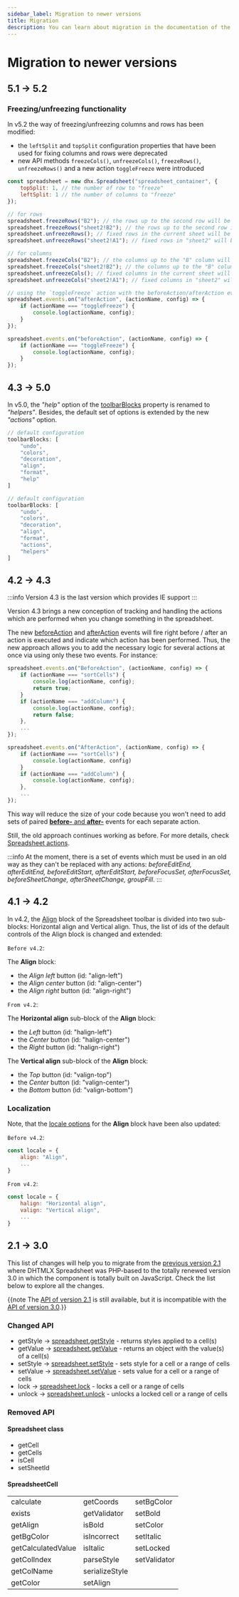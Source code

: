 ```yaml
---
sidebar_label: Migration to newer versions
title: Migration
description: You can learn about migration in the documentation of the DHTMLX JavaScript Spreadsheet library. Browse developer guides and API reference, try out code examples and live demos, and download a free 30-day evaluation version of DHTMLX Spreadsheet.
---
```


# Migration to newer versions

## 5.1 -> 5.2

### Freezing/unfreezing functionality

In v5.2 the way of freezing/unfreezing columns and rows has been modified:

- the `leftSplit` and `topSplit` configuration properties that have been used for fixing columns and rows were deprecated
- new API methods `freezeCols()`, `unfreezeCols()`, `freezeRows()`, `unfreezeRows()` and a new action `toggleFreeze` were introduced

~~~jsx title="Before v5.2"
const spreadsheet = new dhx.Spreadsheet("spreadsheet_container", {
    topSplit: 1, // the number of row to "freeze"
    leftSplit: 1 // the number of columns to "freeze"
});
~~~

~~~jsx title="From v5.2" 
// for rows
spreadsheet.freezeRows("B2"); // the rows up to the second row will be fixed
spreadsheet.freezeRows("sheet2!B2"); // the rows up to the second row in "sheet2" will be fixed
spreadsheet.unfreezeRows(); // fixed rows in the current sheet will be unfrozen
spreadsheet.unfreezeRows("sheet2!A1"); // fixed rows in "sheet2" will be unfrozen

// for columns
spreadsheet.freezeCols("B2"); // the columns up to the "B" column will be fixed
spreadsheet.freezeCols("sheet2!B2"); // the columns up to the "B" column in "sheet2" will be fixed
spreadsheet.unfreezeCols(); // fixed columns in the current sheet will be unfrozen
spreadsheet.unfreezeCols("sheet2!A1"); // fixed columns in "sheet2" will be unfrozen

// using the `toggleFreeze` action with the beforeAction/afterAction events
spreadsheet.events.on("afterAction", (actionName, config) => {
    if (actionName === "toggleFreeze") {
        console.log(actionName, config);
    }
});

spreadsheet.events.on("beforeAction", (actionName, config) => {
    if (actionName === "toggleFreeze") {
        console.log(actionName, config);
    }
});
~~~

## 4.3 -> 5.0

In v5.0, the *"help"* option of the [toolbarBlocks](api/spreadsheet_toolbarblocks_config.md) property is renamed to *"helpers"*. Besides, the default set of options is extended by the new *"actions"* option.

~~~jsx title="Before v5.0" {8}
// default configuration 
toolbarBlocks: [
    "undo", 
    "colors", 
    "decoration", 
    "align", 
    "format", 
    "help"
]
~~~

~~~jsx title="From v5.0" {8,9}
// default configuration
toolbarBlocks: [
    "undo", 
    "colors", 
    "decoration", 
    "align", 
    "format", 
    "actions",
    "helpers"
]
~~~


## 4.2 -> 4.3 

:::info
Version 4.3 is the last version which provides IE support
:::

Version 4.3 brings a new conception of tracking and handling the actions which are performed when you change something in the spreadsheet. 

The new [beforeAction](api/spreadsheet_beforeaction_event.md) and [afterAction](api/spreadsheet_afteraction_event.md) events will fire right before / after an action is executed and indicate which action has been performed. Thus, the new approach allows you to add the necessary logic for several actions at once via using only these two events. For instance: 

~~~jsx
spreadsheet.events.on("BeforeAction", (actionName, config) => {
    if (actionName === "sortCells") {
        console.log(actionName, config);
        return true;
    }
    if (actionName === "addColumn") {
        console.log(actionName, config);
        return false;
    },
    ...
});

spreadsheet.events.on("AfterAction", (actionName, config) => {
    if (actionName === "sortCells") {
        console.log(actionName, config)
    }
    if (actionName === "addColumn") {
        console.log(actionName, config);
    },
    ...
});
~~~

This way will reduce the size of your code because you won't need to add sets of paired [**before-** and **after-**](api/overview/events_overview.md) events for each separate action. 

Still, the old approach continues working as before. For more details, check [Spreadsheet actions](api/overview/actions_overview.md).

:::info
At the moment, there is a set of events which must be used in an old way as they can't be replaced with any actions: *beforeEditEnd, afterEditEnd, beforeEditStart,  afterEditStart, beforeFocusSet, afterFocusSet, beforeSheetChange, afterSheetChange, groupFill*.
:::

## 4.1 -> 4.2

In v4.2, the [Align](customization.md/#default-controls) block of the Spreadsheet toolbar is divided into two sub-blocks: Horizontal align and Vertical align. Thus, the list of ids of the default controls of the Align block is changed and extended:

`Before v4.2`:

The **Align** block:

- the *Align left* button (id: "align-left")
- the *Align center* button (id: "align-center")
- the *Align right* button (id: "align-right")

`From v4.2`:

The **Horizontal align** sub-block of the **Align** block:

- the *Left* button (id: "halign-left")
- the *Center* button (id: "halign-center")
- the *Right* button (id: "halign-right")
  
The **Vertical align** sub-block of the **Align** block:
    
- the *Top* button (id: "valign-top")
- the *Center* button (id: "valign-center")
- the *Bottom* button (id: "valign-bottom")

### Localization

Note, that the [locale options](localization.md/) for the **Align** block have been also updated:

`Before v4.2`:

~~~jsx
const locale = {
    align: "Align",
    ...
}
~~~

`From v4.2`:

~~~jsx
const locale = {
    halign: "Horizontal align",
    valign: "Vertical align",
    ...
}
~~~

## 2.1 -> 3.0

This list of changes will help you to migrate from the [previous version 2.1](https://docs.dhtmlx.com/spreadsheet__index.html) where DHTMLX Spreadsheet was PHP-based to the totally renewed version 3.0 in which the component is totally built on JavaScript. Check the list below to explore all the changes.

{{note The [API of version 2.1](https://docs.dhtmlx.com/spreadsheet__reference.html) is still available, but it is incompatible with the [API of version 3.0](api/api_overview.md).}}

### Changed API

- getStyle -> [spreadsheet.getStyle](api/spreadsheet_getstyle_method.md) - returns styles applied to a cell(s)
- getValue -> [spreadsheet.getValue](api/spreadsheet_getvalue_method.md) - returns an object with the value(s) of a cell(s)
- setStyle -> [spreadsheet.setStyle](api/spreadsheet_setstyle_method.md) - sets style for a cell or a range of cells
- setValue -> [spreadsheet.setValue](api/spreadsheet_setvalue_method.md) - sets value for a cell or a range of cells
- lock -> [spreadsheet.lock](api/spreadsheet_lock_method.md) - locks a cell or a range of cells
- unlock -> [spreadsheet.unlock](api/spreadsheet_unlock_method.md) - unlocks a locked cell or a range of cells

### Removed API

#### Spreadsheet class

- getCell
- getCells
- isCell
- setSheetId

#### SpreadsheetCell

<table>
<tr>
    <td>calculate</td>
    <td>getCoords</td>
    <td>setBgColor</td>
</tr>
<tr>
    <td>exists</td>
    <td>getValidator</td>
    <td>setBold</td>
</tr>
<tr>
    <td>getAlign</td>
    <td>isBold</td>
    <td>setColor</td>
</tr>
<tr>
    <td>getBgColor</td>
    <td>isIncorrect</td>
    <td>setItalic</td>
</tr>
<tr>
    <td>getCalculatedValue</td>
    <td>isItalic</td>
    <td>setLocked</td>
</tr>
<tr>
    <td>getColIndex</td>
    <td>parseStyle</td>
    <td>setValidator</td>
</tr>
<tr>
    <td>getColName</td>
    <td>serializeStyle</td>
    <td></td>
</tr>
<tr>
    <td>getColor</td>
    <td>setAlign</td>
    <td></td>
</tr>
</table>
